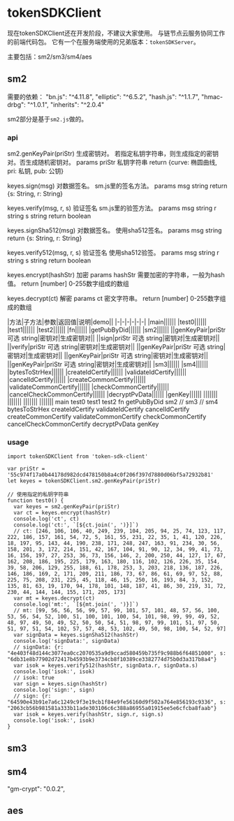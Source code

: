 # tokenSDKClient

现在tokenSDKClient还在开发阶段，不建议大家使用。
与链节点云服务协同工作的前端代码包。
它有一个在服务端使用的兄弟版本：`tokenSDKServer`。

主要包括：sm2/sm3/sm4/aes

## sm2

需要的依赖：
"bn.js": "^4.11.8",
"elliptic": "^6.5.2",
"hash.js": "^1.1.7",
"hmac-drbg": "^1.0.1",
"inherits": "^2.0.4"

sm2部分是基于`sm2.js`做的。

### api

sm2.genKeyPair(priStr)
生成密钥对。
若指定私钥字符串，则生成指定的密钥对。否生成随机密钥对。
params priStr 私钥字符串
return {curve: 椭圆曲线, pri: 私钥, pub: 公钥}

keyes.sign(msg)
对数据签名。
sm.js里的签名方法。
params msg string
return {s: String, r: String}

keyes.verify(msg, r, s)
验证签名
sm.js里的验签方法。
params msg string
       r string
       s string
return boolean

keyes.signSha512(msg)
对数据签名。
使用sha512签名。
params msg string
return {s: String, r: String}

keyes.verify512(msg, r, s)
验证签名
使用sha512验签。
params msg string
       r string
       s string
return boolean

keyes.encrypt(hashStr)
加密
params hashStr 需要加密的字符串，一般为hash值。
return [number] 0-255数字组成的数组

keyes.decrypt(ct)
解密
params ct 密文字符串。
return [number] 0-255数字组成的数组




|方法|子方法|参数|返回值|说明|demo||
|-|-|-|-|-|-|
|main||||||
|test0||||||
|test1||||||
|test2||||||
|fn||||||
|getPubByDid||||||
|sm2||||||
||genKeyPair|priStr 可选 string|密钥对|生成密钥对||
||sign|priStr 可选 string|密钥对|生成密钥对||
||verify|priStr 可选 string|密钥对|生成密钥对||
||genKeyPair|priStr 可选 string|密钥对|生成密钥对||
||genKeyPair|priStr 可选 string|密钥对|生成密钥对||
||genKeyPair|priStr 可选 string|密钥对|生成密钥对||
|sm3||||||
|sm4||||||
|bytesToStrHex||||||
|createIdCertify||||||
|validateIdCertify||||||
|cancelIdCertify||||||
|createCommonCertify||||||
|validateCommonCertify||||||
|checkCommonCertify||||||
|cancelCheckCommonCertify||||||
|decryptPvData||||||
|genKey||||||
|||||||
|||||||
|||||||
|||||||
main
test0
test1
test2
fn
getPubByDid
sm2
// sm3
// sm4
bytesToStrHex
createIdCertify
validateIdCertify
cancelIdCertify
createCommonCertify
validateCommonCertify
checkCommonCertify
cancelCheckCommonCertify
decryptPvData
genKey

### usage

```
import tokenSDKClient from 'token-sdk-client'

var priStr = '55c974f17a0b44178d982dcd478150b8a4c0f206f397d7880d06bf5a72932b81'
let keyes = tokenSDKClient.sm2.genKeyPair(priStr)

// 使用指定的私钥字符串
function test0() {
  var keyes = sm2.genKeyPair(priStr)
  var ct = keyes.encrypt(hashStr)
  console.log('ct', ct)
  console.log('ct:', `[${ct.join(', ')}]`)
  // ct: [246, 106, 106, 40, 249, 239, 104, 205, 94, 25, 74, 123, 117, 222, 186, 157, 161, 54, 72, 5, 161, 55, 231, 22, 35, 1, 41, 120, 226, 18, 197, 95, 143, 44, 190, 238, 171, 248, 247, 163, 91, 234, 30, 56, 158, 201, 3, 172, 214, 151, 42, 167, 104, 91, 90, 12, 34, 99, 41, 73, 16, 156, 197, 27, 253, 36, 73, 156, 146, 2, 200, 250, 44, 127, 17, 67, 162, 208, 186, 195, 225, 179, 163, 180, 116, 102, 126, 226, 35, 154, 39, 58, 206, 129, 255, 188, 61, 178, 253, 3, 203, 218, 136, 187, 226, 146, 186, 169, 2, 171, 209, 211, 186, 73, 67, 86, 61, 69, 97, 52, 88, 225, 75, 208, 231, 225, 45, 118, 46, 15, 250, 16, 193, 84, 3, 152, 135, 81, 63, 19, 170, 94, 178, 101, 148, 187, 41, 86, 30, 219, 31, 72, 230, 44, 144, 144, 155, 171, 205, 173]
  var mt = keyes.decrypt(ct)
  console.log('mt:', `[${mt.join(', ')}]`)
  // mt: [99, 56, 56, 56, 99, 57, 99, 101, 57, 101, 48, 57, 56, 100, 53, 56, 54, 52, 100, 51, 100, 101, 100, 54, 101, 98, 99, 99, 49, 52, 48, 97, 49, 50, 49, 52, 50, 50, 54, 51, 98, 97, 99, 101, 51, 97, 50, 51, 97, 51, 54, 102, 57, 57, 48, 53, 102, 49, 50, 98, 100, 54, 52, 97]
  var signData = keyes.signSha512(hashStr)
  console.log('signData:', signData)
  // signData: {r: "4e403f48d144c3077ea0cc2070535a9d9ccad580459b735f9c988b6f64851000", s: "6db31e8b77902d72417b4593b9e3734cb8f10389ce3382774d75b0d3a317b8a4"}
  var isok = keyes.verify512(hashStr, signData.r, signData.s)
  console.log('isok:', isok)
  // isok: true
  var sign = keyes.sign(hashStr)
  console.log('sign:', sign)
  // sign: {r: "64590e43b91e7a6c1249c9f3e19cb1f84e9fe56160d9f502a764e856193c9336", s: "2063cb56b981581a333b11ade303106c6c388a86955a01915ee5e6cfcba8faab"}
  var isok = keyes.verify(hashStr, sign.r, sign.s)
  console.log('isok:', isok)
}

```

## sm3



## sm4

"gm-crypt": "0.0.2",

## aes
